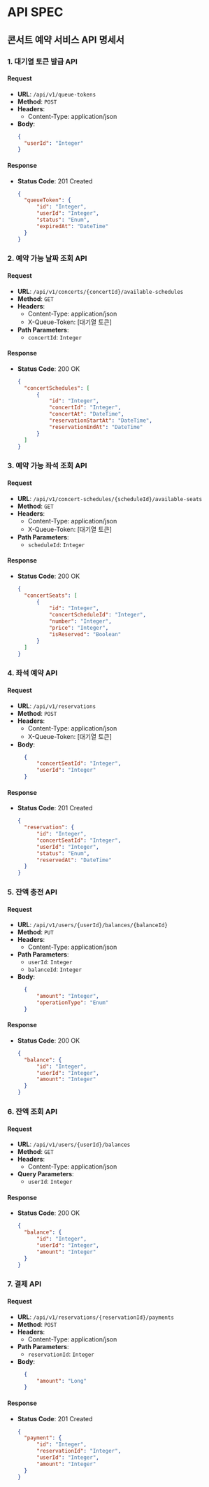 # API SPEC

## 콘서트 예약 서비스 API 명세서

### 1. 대기열 토큰 발급 API

#### Request

- **URL**: `/api/v1/queue-tokens`
- **Method**: `POST`
- **Headers**:
  - Content-Type: application/json
- **Body**:
  ```json
  {
    "userId": "Integer"
  }
  ```

#### Response

- **Status Code**: 201 Created
  ```json
  {
    "queueToken": {
        "id": "Integer",
        "userId": "Integer",
        "status": "Enum",
        "expiredAt": "DateTime"
    }
  }
  ```

### 2. 예약 가능 날짜 조회 API

#### Request

- **URL**: `/api/v1/concerts/{concertId}/available-schedules`
- **Method**: `GET`
- **Headers**:
  - Content-Type: application/json
  - X-Queue-Token: [대기열 토큰]
- **Path Parameters**:
  - `concertId`: `Integer`

#### Response

- **Status Code**: 200 OK
  ```json
  {
    "concertSchedules": [
        {
            "id": "Integer",
            "concertId": "Integer",
            "concertAt": "DateTime",
            "reservationStartAt": "DateTime",
            "reservationEndAt": "DateTime"
        }
    ]
  }
  ```

### 3. 예약 가능 좌석 조회 API

#### Request

- **URL**: `/api/v1/concert-schedules/{scheduleId}/available-seats`
- **Method**: `GET`
- **Headers**:
  - Content-Type: application/json
  - X-Queue-Token: [대기열 토큰]
- **Path Parameters**:
  - `scheduleId`: `Integer`

#### Response

- **Status Code**: 200 OK
  ```json
  {
    "concertSeats": [
        {
            "id": "Integer",
            "concertScheduleId": "Integer",
            "number": "Integer",
            "price": "Integer",
            "isReserved": "Boolean"
        }
    ]
  }
  ```

### 4. 좌석 예약 API

#### Request

- **URL**: `/api/v1/reservations`
- **Method**: `POST`
- **Headers**:
  - Content-Type: application/json
  - X-Queue-Token: [대기열 토큰]
- **Body**:
  ```json
    {
        "concertSeatId": "Integer",
        "userId": "Integer"
    }
  ```

#### Response

- **Status Code**: 201 Created
  ```json
  {
    "reservation": {
        "id": "Integer",
        "concertSeatId": "Integer",
        "userId": "Integer",
        "status": "Enum",
        "reservedAt": "DateTime"
    }
  }
  ```

### 5. 잔액 충전 API

#### Request

- **URL**: `/api/v1/users/{userId}/balances/{balanceId}`
- **Method**: `PUT`
- **Headers**:
  - Content-Type: application/json
- **Path Parameters**:
  - `userId`: `Integer`
  - `balanceId`: `Integer`
- **Body**:
  ```json
    {
        "amount": "Integer",
        "operationType": "Enum"
    }
  ```

#### Response

- **Status Code**: 200 OK
  ```json
  {
    "balance": {
        "id": "Integer",
        "userId": "Integer",
        "amount": "Integer"
    }
  }
  ```

### 6. 잔액 조회 API

#### Request

- **URL**: `/api/v1/users/{userId}/balances`
- **Method**: `GET`
- **Headers**:
  - Content-Type: application/json
- **Query Parameters**:
  - `userId`: `Integer`

#### Response

- **Status Code**: 200 OK
  ```json
  {
    "balance": {
        "id": "Integer",
        "userId": "Integer",
        "amount": "Integer"
    }
  }
  ```

### 7. 결제 API

#### Request

- **URL**: `/api/v1/reservations/{reservationId}/payments`
- **Method**: `POST`
- **Headers**:
  - Content-Type: application/json
- **Path Parameters**:
  - `reservationId`: `Integer`
- **Body**:
  ```json
    {
        "amount": "Long"
    }
  ```

#### Response

- **Status Code**: 201 Created
  ```json
  {
    "payment": {
        "id": "Integer",
        "reservationId": "Integer",
        "userId": "Integer",
        "amount": "Integer"
    }
  }
  ```